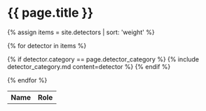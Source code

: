 # {{ page.title }}

<table WIDTH="100%">

<tr>
<th>Name</th><th>Role</th>
</tr>
{% assign items = site.detectors | sort: 'weight' %}

{% for detector in items %}

{% if detector.category == page.detector_category %}
{% include detector_category.md content=detector %}
{% endif %}

{% endfor %}

</table>
